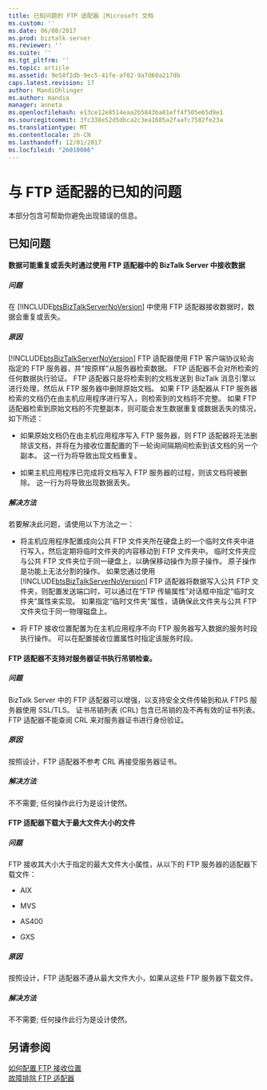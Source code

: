 ```yaml
---
title: 已知问题的 FTP 适配器 |Microsoft 文档
ms.custom: ''
ms.date: 06/08/2017
ms.prod: biztalk-server
ms.reviewer: ''
ms.suite: ''
ms.tgt_pltfrm: ''
ms.topic: article
ms.assetid: 9e58f2db-9ec5-41fe-af02-9a7d60a217db
caps.latest.revision: 17
author: MandiOhlinger
ms.author: mandia
manager: anneta
ms.openlocfilehash: e13ce12e8514eaa2b5843ba81eff4f505e65d9e1
ms.sourcegitcommit: 3fc338e52d5dbca2c3ea1685a2faafc7582fe23a
ms.translationtype: MT
ms.contentlocale: zh-CN
ms.lasthandoff: 12/01/2017
ms.locfileid: "26010086"
---
```

# <a name="known-issues-with-the-ftp-adapter"></a>与 FTP 适配器的已知的问题
本部分包含可帮助你避免出现错误的信息。  
  
## <a name="known-issues"></a>已知问题  
  
#### <a name="data-may-be-duplicated-or-lost-when-you-receive-data-in-biztalk-server-by-using-the-ftp-adapter"></a>数据可能重复或丢失时通过使用 FTP 适配器中的 BizTalk Server 中接收数据  
  
##### <a name="problem"></a>问题  
 在 [!INCLUDE[btsBizTalkServerNoVersion](../includes/btsbiztalkservernoversion-md.md)] 中使用 FTP 适配器接收数据时，数据会重复或丢失。  
  
##### <a name="cause"></a>原因  
 [!INCLUDE[btsBizTalkServerNoVersion](../includes/btsbiztalkservernoversion-md.md)] FTP 适配器使用 FTP 客户端协议轮询指定的 FTP 服务器，并“按原样”从服务器检索数据。 FTP 适配器不会对所检索的任何数据执行验证。 FTP 适配器只是将检索到的文档发送到 BizTalk 消息引擎以进行处理，然后从 FTP 服务器中删除原始文档。 如果 FTP 适配器从 FTP 服务器检索的文档仍在由主机应用程序进行写入，则检索到的文档将不完整。 如果 FTP 适配器检索到原始文档的不完整副本，则可能会发生数据重复或数据丢失的情况，如下所述：  
  
-   如果原始文档仍在由主机应用程序写入 FTP 服务器，则 FTP 适配器将无法删除该文档，并将在为接收位置配置的下一轮询间隔期间检索到该文档的另一个副本。 这一行为将导致出现文档重复。  
  
-   如果主机应用程序已完成将文档写入 FTP 服务器的过程，则该文档将被删除。 这一行为将导致出现数据丢失。  
  
##### <a name="resolution"></a>解决方法  
 若要解决此问题，请使用以下方法之一：  
  
-   将主机应用程序配置成向公共 FTP 文件夹所在硬盘上的一个临时文件夹中进行写入，然后定期将临时文件夹的内容移动到 FTP 文件夹中。 临时文件夹应与公共 FTP 文件夹位于同一硬盘上，以确保移动操作为原子操作。 原子操作是功能上无法分割的操作。 如果您通过使用 [!INCLUDE[btsBizTalkServerNoVersion](../includes/btsbiztalkservernoversion-md.md)] FTP 适配器将数据写入公共 FTP 文件夹，则配置发送端口时，可以通过在“FTP 传输属性”对话框中指定“临时文件夹”属性来实现。 如果指定“临时文件夹”属性，请确保此文件夹与公共 FTP 文件夹位于同一物理磁盘上。  
  
-   将 FTP 接收位置配置为在主机应用程序不向 FTP 服务器写入数据的服务时段执行操作。 可以在配置接收位置属性时指定该服务时段。  
  
#### <a name="ftp-adapter-does-not-support-revocation-checks-on-the-server-certificates"></a>FTP 适配器不支持对服务器证书执行吊销检查。  
  
##### <a name="problem"></a>问题  
 BizTalk Server 中的 FTP 适配器可以增强，以支持安全文件传输到和从 FTPS 服务器使用 SSL/TLS。 证书吊销列表 (CRL) 包含已吊销的及不再有效的证书列表。 FTP 适配器不能查阅 CRL 来对服务器证书进行身份验证。  
  
##### <a name="cause"></a>原因  
 按照设计，FTP 适配器不参考 CRL 再接受服务器证书。  
  
##### <a name="resolution"></a>解决方法  
 不不需要; 任何操作此行为是设计使然。  
  
#### <a name="ftp-adapter-downloads-files-larger-than-max-file-size"></a>FTP 适配器下载大于最大文件大小的文件  
  
##### <a name="problem"></a>问题  
 FTP 接收其大小大于指定的最大文件大小属性，从以下的 FTP 服务器的适配器下载文件：  
  
-   AIX  
  
-   MVS  
  
-   AS400  
  
-   GXS  
  
##### <a name="cause"></a>原因  
 按照设计，FTP 适配器不遵从最大文件大小，如果从这些 FTP 服务器下载文件。  
  
##### <a name="resolution"></a>解决方法  
 不不需要; 任何操作此行为是设计使然。  
  
## <a name="see-also"></a>另请参阅  
 [如何配置 FTP 接收位置](http://msdn.microsoft.com/library/1d8fde35-f787-4a5e-a8bd-8c418d0f75c3)   
 [故障排除 FTP 适配器](../core/troubleshooting-the-ftp-adapter.md)